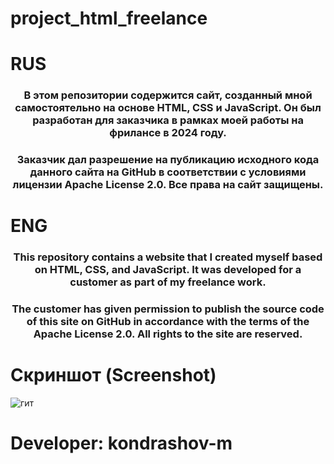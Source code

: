 # project_html_freelance
# RUS
<h3 align="center">В этом репозитории содержится сайт, созданный мной самостоятельно на основе HTML, CSS и JavaScript. Он был разработан для заказчика в рамках моей работы на фрилансе в 2024 году.</h3>

<h3 align="center">Заказчик дал разрешение на публикацию исходного кода данного сайта на GitHub в соответствии с условиями лицензии Apache License 2.0. Все права на сайт защищены.</h3>

# ENG 
<h3 align="center">This repository contains a website that I created myself based on HTML, CSS, and JavaScript. It was developed for a customer as part of my freelance work.</h3>

<h3 align="center">The customer has given permission to publish the source code of this site on GitHub in accordance with the terms of the Apache License 2.0. All rights to the site are reserved.</h3>

# Скриншот (Screenshot)
![гит](https://github.com/user-attachments/assets/efd889ef-9239-4cbe-90fe-8ef2a8c3936e)

# Developer: kondrashov-m

